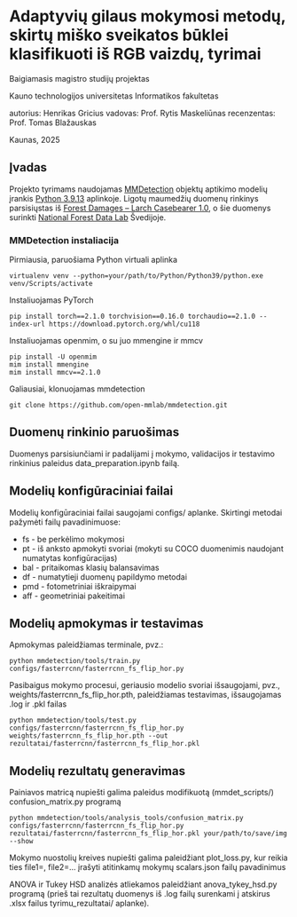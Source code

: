 # Adaptyvių gilaus mokymosi metodų, skirtų miško sveikatos būklei klasifikuoti iš RGB vaizdų, tyrimai
Baigiamasis magistro studijų projektas

Kauno technologijos universitetas
Informatikos fakultetas

autorius: Henrikas Gricius
vadovas: Prof. Rytis Maskeliūnas
recenzentas: Prof. Tomas Blažauskas

Kaunas, 2025

## Įvadas
Projekto tyrimams naudojamas [MMDetection](https://github.com/open-mmlab/mmdetection) objektų aptikimo modelių įrankis [Python 3.9.13](https://www.python.org/downloads/release/python-3913/) aplinkoje.
Ligotų maumedžių duomenų rinkinys parsisiųstas iš [Forest Damages – Larch Casebearer 1.0](https://lila.science/datasets/forest-damages-larch-casebearer/), o šie duomenys surinkti [National Forest Data Lab](https://skogsdatalabbet.se/) Švedijoje.

### MMDetection instaliacija

Pirmiausia, paruošiama Python virtuali aplinka

```
virtualenv venv --python=your/path/to/Python/Python39/python.exe
venv/Scripts/activate
```

Instaliuojamas PyTorch

```
pip install torch==2.1.0 torchvision==0.16.0 torchaudio==2.1.0 --index-url https://download.pytorch.org/whl/cu118
```

Instaliuojamas openmim, o su juo mmengine ir mmcv

```
pip install -U openmim
mim install mmengine
mim install mmcv==2.1.0
```

Galiausiai, klonuojamas mmdetection

```
git clone https://github.com/open-mmlab/mmdetection.git
```

## Duomenų rinkinio paruošimas
Duomenys parsisiunčiami ir padalijami į mokymo, validacijos ir testavimo rinkinius paleidus data_preparation.ipynb failą.

## Modelių konfigūraciniai failai
Modelių konfigūraciniai failai saugojami configs/ aplanke. Skirtingi metodai pažymėti failų pavadinimuose:

- fs - be perkėlimo mokymosi
- pt - iš anksto apmokyti svoriai (mokyti su COCO duomenimis naudojant numatytas konfigūracijas)
- bal - pritaikomas klasių balansavimas
- df - numatytieji duomenų papildymo metodai
- pmd - fotometriniai iškraipymai
- aff - geometriniai pakeitimai

## Modelių apmokymas ir testavimas
Apmokymas paleidžiamas terminale, pvz.:

```
python mmdetection/tools/train.py configs/fasterrcnn/fasterrcnn_fs_flip_hor.py
```

Pasibaigus mokymo procesui, geriausio modelio svoriai išsaugojami, pvz., weights/fasterrcnn_fs_flip_hor.pth, paleidžiamas testavimas, išsaugojamas .log ir .pkl failas

```
python mmdetection/tools/test.py configs/fasterrcnn/fasterrcnn_fs_flip_hor.py weights/fasterrcnn_fs_flip_hor.pth --out rezultatai/fasterrcnn/fasterrcnn_fs_flip_hor.pkl
```

## Modelių rezultatų generavimas

Painiavos matricą nupiešti galima paleidus modifikuotą (mmdet_scripts/) confusion_matrix.py programą

```
python mmdetection/tools/analysis_tools/confusion_matrix.py configs/fasterrcnn/fasterrcnn_fs_flip_hor.py rezultatai/fasterrcnn/fasterrcnn_fs_flip_hor.pkl your/path/to/save/img --show
```

Mokymo nuostolių kreives nupiešti galima paleidžiant plot_loss.py, kur reikia ties file1=, file2=... įrašyti atitinkamų mokymų scalars.json failų pavadinimus

ANOVA ir Tukey HSD analizės atliekamos paleidžiant anova_tykey_hsd.py programą (prieš tai rezultatų duomenys iš .log failų surenkami į atskirus .xlsx failus tyrimu_rezultatai/ aplanke).